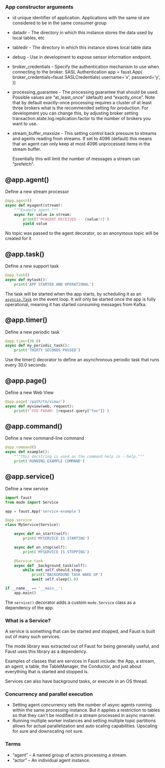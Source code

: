 ### App constructor arguments
- id unique identifier of application. Applications with the same id are considered to be in the same consumer group
- datadir - The directory in which this instance stores the data used by local tables, etc
- tabledir - The directory in which this instance stores local table data
- debug - Use in development to expose sensor information endpoint.
- broker_credentials - Specify the authentication mechanism to use when connecting to the broker.
  SASL Authentication 
  app = faust.App(
    broker_credentials=faust.SASLCredentials(
        username='x',
        password='y',
    ))
- processing_guarantee - The processing guarantee that should be used. Possible values are “at_least_once” (default) and “exactly_once”.
	  Note that by default exactly-once processing requires a cluster of at least three brokers what is the recommended setting for production. For development you can change this, by adjusting broker setting transaction.state.log.replication.factor to the number of brokers you want to use.
	  
- stream_buffer_maxsize - This setting control back pressure to streams and agents reading from streams.
	If set to 4096 (default) this means that an agent can only keep at most 4096 unprocessed items in the stream buffer.
	
	Essentially this will limit the number of messages a stream can “prefetch”.


## @app.agent() 
Define a new stream processor
``` python
@app.agent()
async def myagent(stream):
    """Example agent."""
    async for value in stream:
        print(f'MYAGENT RECEIVED -- {value!r}')
        yield value
```

No topic was passed to the agent decorator, so an anonymous topic will be created for it

## @app.task() 
Define a new support task

``` python
@app.task()
async def mytask():
    print('APP STARTED AND OPERATIONAL')
```

The task will be started when the app starts, by scheduling it as an [`asyncio.Task`](https://docs.python.org/dev/library/asyncio-task.html#asyncio.Task "(in Python v3.13)") on the event loop. It will only be started once the app is fully operational, meaning it has started consuming messages from Kafka.


## @app.timer()
Define a new periodic task
``` python
@app.timer(30.0)
async def my_periodic_task():
    print('THIRTY SECONDS PASSED')
```
Use the timer() decorator to define an asynchronous periodic task that runs every 30.0 seconds:


## @app.page()
Define a new Web View
``` python
@app.page('/path/to/view/')
async def myview(web, request):
    print(f'FOO PARAM: {request.query["foo"]}')
```

## @app.command()
Define a new command-line command
``` python
@app.command()
async def example():
    """This docstring is used as the command help in --help."""
    print('RUNNING EXAMPLE COMMAND')
```

## @app.service()
Define a new service

``` python
import faust
from mode import Service

app = faust.App('service-example')

@app.service
class MyService(Service):

    async def on_start(self):
        print('MYSERVICE IS STARTING')

    async def on_stop(self):
        print('MYSERVICE IS STOPPING')

    @Service.task
    async def _background_task(self):
        while not self.should_stop:
            print('BACKGROUND TASK WAKE UP')
            await self.sleep(1.0)

if __name__ == '__main__':
    app.main()
```

The `service()` decorator adds a custom `mode.Service` class as a dependency of the app.

### What is a Service?

A service is something that can be started and stopped, and Faust is built out of many such services.

The mode library was extracted out of Faust for being generally useful, and Faust uses this library as a dependency.

Examples of classes that are services in Faust include: the App, a stream, an agent, a table, the TableManager, the Conductor, and just about everything that is started and stopped is.

Services can also have background tasks, or execute in an OS thread.

### Concurrency and parallel execution
- Setting agent concurrency sets the number of async agents running within the same processing instance. But it applies a restriction to tables so that they can't be modified in a stream processed in async manner.
- Running multiple worker instances and setting multiple topic partitions allows for actual parallelization and auto scaling capabilities. Upscaling for sure and downscaling not sure.



### Terms
- “agent” – A named group of actors processing a stream.
- “actor” – An individual agent instance.

